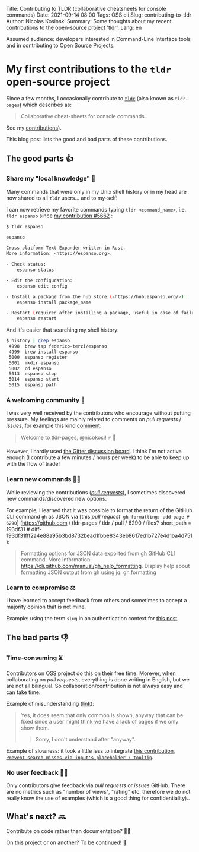 Title: Contributing to TLDR (collaborative cheatsheets for console commands)
Date: 2021-09-14 08:00
Tags: OSS cli
Slug: contributing-to-tldr
Author: Nicolas Kosinski
Summary: Some thoughts about my recent contributions to the open-source project 'tldr'.
Lang: en

Assumed audience: developers interested in Command-Line Interface tools and in contributing to Open Source Projects.

# My first contributions to the `tldr` open-source project

Since a few months, I occasionally contribute to [`tldr`](https://github.com/tldr-pages/tldr) (also known as `tldr-pages`) which describes as:

> Collaborative cheat-sheets for console commands

See my [contributions](https://github.com/tldr-pages/tldr/pulls?q=is%3Apr+author%3Anicokosi)).

This blog post lists the good and bad parts of these contributions.

## The good parts 👍

### Share my "local knowledge" 🎁

Many commands that were only in my Unix shell history or in my head are now shared to all `tldr` users... and to my-self!

I can now retrieve my favorite commands typing `tldr <command_name>`, i.e. `tldr espanso` since [my contribution #5662](https://github.com/tldr-pages/tldr/pull/5662) :

```sh
$ tldr espanso

espanso

Cross-platform Text Expander written in Rust.
More information: <https://espanso.org>.

- Check status:
    espanso status

- Edit the configuration:
    espanso edit config

- Install a package from the hub store (<https://hub.espanso.org/>):
    espanso install package_name

- Restart (required after installing a package, useful in case of failure):
    espanso restart
```

And it's easier that searching my shell history:

```sh
$ history | grep espanso
 4998  brew tap federico-terzi/espanso
 4999  brew install espanso
 5000  espanso register
 5001  mkdir espanso
 5002  cd espanso
 5013  espanso stop
 5014  espanso start
 5015  espanso path
```

### A welcoming community 🤗

I was very well received by the contributors who encourage without putting pressure. My feelings are mainly related to comments on _pull requests_ / _issues_, for example this kind [comment](https://github.com/tldr-pages/tldr/pull/5662#issuecomment-812137443):
> Welcome to tldr-pages, @nicokosi! ⚡ 🎉
 
However, I hardly used [the Gitter discussion board](https://gitter.im/tldr-pages/tldr). I think I'm not active enough (I contribute a few minutes / hours per week) to be able to keep up with the flow of trade!

### Learn new commands 👨‍🎓

While reviewing the contributions ([_pull requests_](https://github.com/tldr-pages/tldr/pulls)), I sometimes discovered new commands/discovered new options.

For example, I learned that it was possible to format the return of the GitHub CLI command `gh` as JSON via [this _pull request_` gh-formatting: add page # 6290`] (https://github.com / tldr-pages / tldr / pull / 6290 / files? short_path = 193df31 # diff-193df31fff2a4e88a95b3bd8732bead1fbbe8343eb8617ed1b727e4d1ba4d751):

> Formatting options for JSON data exported from gh GitHub CLI command. More information: https://cli.github.com/manual/gh_help_formatting.
> Display help about formatting JSON output from gh using jq:
> gh formatting

### Learn to compromise ⚖️

I have learned to accept feedback from others and sometimes to accept a majority opinion that is not mine.

Example: using the term `slug` in an authentication context for [this post](https://github.com/tldr-pages/tldr/pull/6108#discussion_r648835227).

## The bad parts 👎

### Time-consuming ⏳

Contributors on OSS project do this on their free time. Morever, when collaborating on _pull requests_, everything is done writing in English, but we are not all bilingual. So collaboration/contribution is not always easy and can take time.

Example of misunderstanding ([link](https://github.com/tldr-pages/tldr/pull/6269#issuecomment-888351398)):
> Yes, it does seem that only common is shown, anyway that can be fixed since a user might think we have a lack of pages if we only show them.
> > Sorry, I don't understand after "anyway".

Example of slowness: it took a little less to integrate [this contribution, `Prevent search misses via input's placeholder / tooltip`](https://github.com/tldr-pages/tldr.jsx-fork/pull/3).

### No user feedback 🧑‍🦯

Only contributors give feedback via _pull requests_ or _issues_ GitHub.
There are no metrics such as "number of views", "rating" etc. therefore we do not really know the use of examples (which is a good thing for confidentiality)..

## What's next? 🔜

Contribute on code rather than documentation? 🧑‍💻

On this project or on another? To be continued! 🔮
